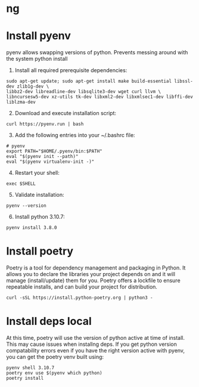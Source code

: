 # ng

# Install pyenv

pyenv allows swapping versions of python. Prevents messing around with the system python install 

1. Install all required prerequisite dependencies:

```
sudo apt-get update; sudo apt-get install make build-essential libssl-dev zlib1g-dev \
libbz2-dev libreadline-dev libsqlite3-dev wget curl llvm \
libncursesw5-dev xz-utils tk-dev libxml2-dev libxmlsec1-dev libffi-dev liblzma-dev
```

2. Download and execute installation script:

```
curl https://pyenv.run | bash
```

3. Add the following entries into your ~/.bashrc file:

```
# pyenv
export PATH="$HOME/.pyenv/bin:$PATH"
eval "$(pyenv init --path)"
eval "$(pyenv virtualenv-init -)"
```

4. Restart your shell:

```
exec $SHELL
```

5. Validate installation:

```
pyenv --version
```

6. Install python 3.10.7:

```
pyenv install 3.8.0
```

# Install poetry

Poetry is a tool for dependency management and packaging in Python. It allows you to declare the libraries your project depends on and it will manage (install/update) them for you. Poetry offers a lockfile to ensure repeatable installs, and can build your project for distribution.

```
curl -sSL https://install.python-poetry.org | python3 -
```

# Install deps local

At this time, poetry will use the version of python active at time of install. This may cause issues when installng deps. If you get python version compatability errors even if you have the right version active with pyenv, you can get the poetry venv built using:

```
pyenv shell 3.10.7
poetry env use $(pyenv which python)
poetry install
```